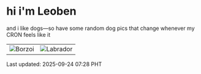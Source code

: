 # hi i'm Leoben

and i like dogs—so have some random dog pics that change whenever my CRON feels like it

|  |  |
|--------|----------|
| ![Borzoi](https://random-dog-vercel.vercel.app/api/random-borzoi?v=1758670108) | ![Labrador](https://random-dog-vercel.vercel.app/api/random-labrador?v=1758670108) |

Last updated: 2025-09-24 07:28 PHT
